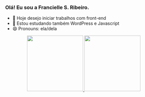 ### Olá! Eu sou a Francielle S. Ribeiro.

- 🔭 Hoje desejo iniciar trabalhos com front-end
- 🌱 Estou estudando também WordPress e Javascript
- 😄 Pronouns: ela/dela

<div align="center">
  <a href="https://github.com/FrancielleSoares">
  <img height="180em" src="https://github-readme-stats.vercel.app/api?username=franciellesoares&show_icons=true&theme=dark&include_all_commits=true&count_private=true"/>
  <img height="180em" src="https://github-readme-stats.vercel.app/api/top-langs/?username=franciellesoares&layout=compact&langs_count=7&theme=dark"/>
</div>

